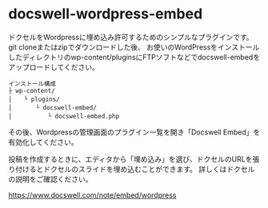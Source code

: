 # docswell-wordpress-embed

ドクセルをWordpressに埋め込み許可するためのシンプルなプラグインです。git cloneまたはzipでダウンロードした後、
お使いのWordPressをインストールしたディレクトリのwp-content/pluginsにFTPソフトなどでdocswell-embedをアップロードしてください。


```
インストール構成
├ wp-content/
│　　└ plugins/
│　　　　└ docswell-embed/
│　　　　　　└ docswell-embed.php
```

その後、Wordpressの管理画面のプラグイン一覧を開き「Docswell Embed」を有効化してください。

投稿を作成するときに、エディタから「埋め込み」を選び、ドクセルのURLを張り付けるとドクセルのスライドを埋め込むことができます。
詳しくはドクセルの説明をご確認ください。

https://www.docswell.com/note/embed/wordpress
